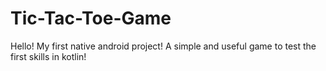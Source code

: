 # Tic-Tac-Toe-Game

Hello!
My first native android project!
A simple and useful game to test the first skills in kotlin!

